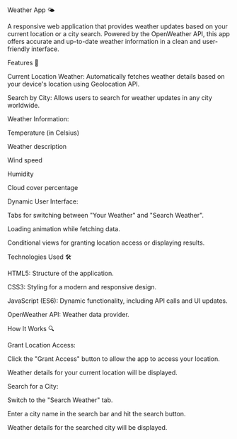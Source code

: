 Weather App 🌤️

A responsive web application that provides weather updates based on your current location or a city search. Powered by the OpenWeather API, this app offers accurate and up-to-date weather information in a clean and user-friendly interface.

Features 🚀

Current Location Weather: Automatically fetches weather details based on your device's location using Geolocation API.

Search by City: Allows users to search for weather updates in any city worldwide.

Weather Information:

Temperature (in Celsius)

Weather description

Wind speed

Humidity

Cloud cover percentage

Dynamic User Interface:

Tabs for switching between "Your Weather" and "Search Weather".

Loading animation while fetching data.

Conditional views for granting location access or displaying results.

Technologies Used 🛠️

HTML5: Structure of the application.

CSS3: Styling for a modern and responsive design.

JavaScript (ES6): Dynamic functionality, including API calls and UI updates.

OpenWeather API: Weather data provider.

How It Works 🔍

Grant Location Access:

Click the "Grant Access" button to allow the app to access your location.

Weather details for your current location will be displayed.

Search for a City:

Switch to the "Search Weather" tab.

Enter a city name in the search bar and hit the search button.

Weather details for the searched city will be displayed.
